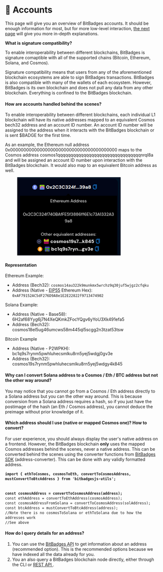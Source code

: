 # 👤 Accounts

This page will give you an overview of BitBadges accounts. It should be enough information for most, but for more low-level interaction, [the next page](accounts-technical.md) will give you more in-depth explanations.&#x20;

**What is signature compatibility?**

To enable interoperability between different blockchains, BitBadges is signature comaptible with all of the supported chains (Bitcoin, Ethereum, Solana, and Cosmos).&#x20;

Signature compatibility means that users from any of the aforementioned blockchain ecosystems are able to sign BitBadges transactions. BitBadges is also compatible with many of the wallets of each ecosystem. However, BitBadges is its own blockchain and does not pull any data from any other blockchain. Everything is confined to the BitBadges blockchain.

#### **How are accounts handled behind the scenes?**

To enable interoperability between different blockchains, each individual L1 blockchain will have its native addresses mapped to an equivalent Cosmos bech32 address and an account ID number. An account ID number will be assigned to the address when it interacts with the BitBadges blockchain or is sent $BADGE for the first time.&#x20;

As an example, the Ethereum null address 0x0000000000000000000000000000000000000000 maps to the Cosmos address cosmos1qqqqqqqqqqqqqqqqqqqqqqqqqqqqqqqqnrql8a and will be assigned an account ID number upon interaction with the BitBadges blockchain. It would also map to an equivalent Bitcoin address as well.

<figure><img src="../../.gitbook/assets/image (9).png" alt=""><figcaption></figcaption></figure>

#### **Representation** <a href="#addresses-and-public-keys" id="addresses-and-public-keys"></a>

Ethereum Example:

* Address (Bech32): `cosmos14au322k9munkmx5wrchz9q30juf5wjgz2cfqku`
* Address (Native - [EIP55](https://eips.ethereum.org/EIPS/eip-55) Ethereum Hex): `0xAF79152AC5dF276D9A8e1E2E22822f9713474902`

Solana Example:

* Address (Native - Base58): 6H2af68Yyg6j7N4XeQKmkZFocYQgv6yYoU3Xk491efa5
* Address (Bech32): cosmos18el5ug46umcws58m445ql5scgg2n3tzat53tsw

Bitcoin Example&#x20;

* Address (Native - P2WPKH): bc1q9s7rynm5pwhluhecsmlku8rn5yej5wdgj0gv3e
* Address (Bech32): cosmos19s7rynm5pwhluhecsmlku8rn5yej5wdgy4k845

#### Why can I convert Solana address to a  Cosmos / Eth / BTC address but not the other way around?

You may notice that you cannot go from a Cosmos / Eth address directly to a Solana address but you can the other way around. This is because conversion from a Solana address requires a hash, so if you just have the postimage of the hash (an Eth / Cosmos address), you cannot deduce the preimage without prior knowledge of it.

#### **Which address should I use (native or mapped Cosmos one)? How to convert?**

For user experience, you should always display the user's native address on a frontend. However, the BitBadges blockchain **only** uses the mapped Cosmos addresses behind the scenes, never a native address. This can be converted behind the scenes using the converter functions from [BitBadges SDK](../bitbadges-sdk/) (address-converter). This can be done with any validly formatted address.

<pre class="language-typescript"><code class="lang-typescript"><strong>import { ethToCosmos, cosmosToEth, convertToCosmosAddress, mustConvertToBtcAddress } from 'bitbadgesjs-utils';
</strong><strong>
</strong><strong>
</strong><strong>const cosmosAddress = convertToCosmosAddress(address);
</strong>const ethAddress = convertToEthAddress(cosmosAddress);
const cosmosAddressFromSolana = convertToCosmosAddress(solAddress);
const btcAddress = mustConvertToBtcAddress(address);
//Note there is no cosmosToSolana or ethToSolana due to how the addresses work
//See above
</code></pre>

#### **How do I query details for an address?**

1. You can use the [BitBadges API](../bitbadges-api/api.md) to get information about an address (recommended option). This is the recommended options because we have indexed all the data already for you.
2. You an also query a BitBadges blockchain node directly, either through the CLI or  [REST API ](https://docs.cosmos.network/v0.46/run-node/interact-node.html).&#x20;
